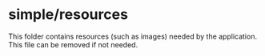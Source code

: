 # simple/resources

This folder contains resources (such as images) needed by the application. This file can
be removed if not needed.
